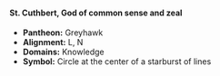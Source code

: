 #### St. Cuthbert, God of common sense and zeal
- **Pantheon:** Greyhawk
- **Alignment:** L, N
- **Domains:** Knowledge
- **Symbol:** Circle at the center of a starburst of lines